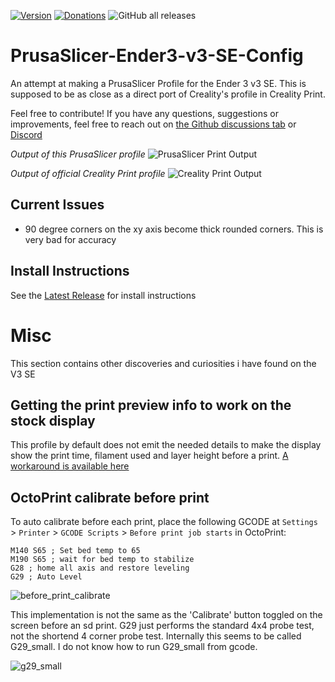 [![Version](https://img.shields.io/github/v/release/suchmememanyskill/PrusaSlicer-Ender3-v3-SE-Config)](https://github.com/suchmememanyskill/PrusaSlicer-Ender3-v3-SE-Config/releases) [![Donations](https://img.shields.io/badge/Support%20on-Ko--Fi-red)](https://ko-fi.com/suchmememanyskill) ![GitHub all releases](https://img.shields.io/github/downloads/suchmememanyskill/PrusaSlicer-Ender3-v3-SE-Config/total)

# PrusaSlicer-Ender3-v3-SE-Config
An attempt at making a PrusaSlicer Profile for the Ender 3 v3 SE. This is supposed to be as close as a direct port of Creality's profile in Creality Print.

Feel free to contribute! If you have any questions, suggestions or improvements, feel free to reach out on [the Github discussions tab](https://github.com/suchmememanyskill/PrusaSlicer-Ender3-v3-SE-Config/discussions) or [Discord](https://discord.com/users/249186838592487425)

*Output of this PrusaSlicer profile*
![PrusaSlicer Print Output](img/prusa.png)

*Output of official Creality Print profile*
![Creality Print Output](img/creality.png)

## Current Issues
- 90 degree corners on the xy axis become thick rounded corners. This is very bad for accuracy

## Install Instructions
See the [Latest Release](https://github.com/suchmememanyskill/PrusaSlicer-Ender3-v3-SE-Config/releases) for install instructions

# Misc
This section contains other discoveries and curiosities i have found on the V3 SE

## Getting the print preview info to work on the stock display

This profile by default does not emit the needed details to make the display show the print time, filament used and layer height before a print. [A workaround is available here](pre_print_info.md)

## OctoPrint calibrate before print
To auto calibrate before each print, place the following GCODE at `Settings` > `Printer` > `GCODE Scripts` > `Before print job starts` in OctoPrint:
```
M140 S65 ; Set bed temp to 65
M190 S65 ; wait for bed temp to stabilize
G28 ; home all axis and restore leveling
G29 ; Auto Level
```

![before_print_calibrate](img/calibrate_before_print.png)

This implementation is not the same as the 'Calibrate' button toggled on the screen before an sd print. G29 just performs the standard 4x4 probe test, not the shortend 4 corner probe test. Internally this seems to be called G29_small. I do not know how to run G29_small from gcode.

![g29_small](img/g29_small.png)
